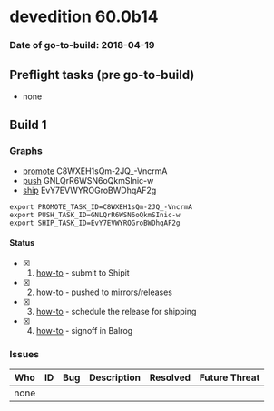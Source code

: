 # devedition 60.0b14

### Date of go-to-build: 2018-04-19

## Preflight tasks (pre go-to-build)
- none

## Build 1  

### Graphs
* [promote](https://tools.taskcluster.net/push-inspector/#/C8WXEH1sQm-2JQ_-VncrmA) C8WXEH1sQm-2JQ_-VncrmA
* [push](https://tools.taskcluster.net/push-inspector/#/GNLQrR6WSN6oQkmSInic-w) GNLQrR6WSN6oQkmSInic-w
* [ship](https://tools.taskcluster.net/push-inspector/#/EvY7EVWYROGroBWDhqAF2g) EvY7EVWYROGroBWDhqAF2g
```
export PROMOTE_TASK_ID=C8WXEH1sQm-2JQ_-VncrmA
export PUSH_TASK_ID=GNLQrR6WSN6oQkmSInic-w
export SHIP_TASK_ID=EvY7EVWYROGroBWDhqAF2g
```


#### Status
- [x] 1.  [how-to](https://wiki.mozilla.org/Release:Release_Automation_on_Mercurial:Starting_a_Release#Submit_to_Ship_It)  - submit to Shipit
- [x] 2.  [how-to](https://github.com/mozilla-releng/releasewarrior-2.0/blob/master/docs/release-promotion/desktop/howto.md#push-artifacts-to-releases-directory)  - pushed to mirrors/releases
- [x] 3.  [how-to](https://github.com/mozilla-releng/releasewarrior-2.0/blob/master/docs/release-promotion/desktop/howto.md#ship-the-release)  - schedule the release for shipping
- [x] 4.  [how-to](https://github.com/mozilla-releng/releasewarrior-2.0/blob/master/docs/release-promotion/desktop/howto.md#obtain-sign-offs-for-changes)  - signoff in Balrog

### Issues
| Who                 | ID               | Bug                                                                 | Description                | Resolved                | Future Threat                |
| ------------------- | ---------------- | ------------------------------------------------------------------- | -------------------------- | ----------------------- | ---------------------------- |
| none | | | | | |

